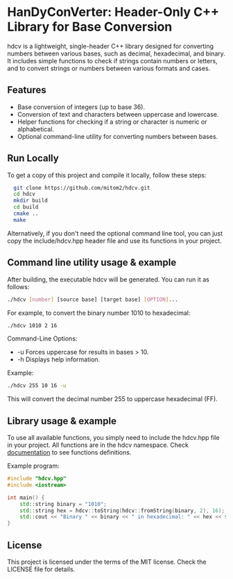 
# HanDyConVerter: Header-Only C++ Library for Base Conversion
hdcv is a lightweight, single-header C++ library designed for converting numbers between various bases, such as decimal, hexadecimal, and binary. It includes simple functions to check if strings contain numbers or letters, and to convert strings or numbers between various formats and cases.


## Features

- Base conversion of integers (up to base 36).
- Conversion of text and characters between uppercase and lowercase.
- Helper functions for checking if a string or character is numeric or alphabetical.
- Optional command-line utility for converting numbers between bases.
## Run Locally

To get a copy of this project and compile it locally, follow these steps:

```bash
  git clone https://github.com/mitom2/hdcv.git
  cd hdcv
  mkdir build
  cd build
  cmake ..
  make
```
Alternatively, if you don't need the optional command line tool, you can just copy the include/hdcv.hpp header file and use its functions in your project.
## Command line utility usage & example
After building, the executable hdcv will be generated. You can run it as follows:

```bash
./hdcv [number] [source base] [target base] [OPTION]...
```
For example, to convert the binary number 1010 to hexadecimal:

```bash
./hdcv 1010 2 16
```
Command-Line Options:
- -u    Forces uppercase for results in bases > 10.
- -h    Displays help information.

Example:
```bash
./hdcv 255 10 16 -u
```
This will convert the decimal number 255 to uppercase hexadecimal (FF).
## Library usage & example
To use all available functions, you simply need to include the hdcv.hpp file in your project. All functions are in the hdcv namespace. Check [documentation](https://mitom2.github.io/hdcv/) to see functions definitions.

Example program:
```c++
#include "hdcv.hpp"
#include <iostream>

int main() {
    std::string binary = "1010";
    std::string hex = hdcv::toString(hdcv::fromString(binary, 2), 16);
    std::cout << "Binary " << binary << " in hexadecimal: " << hex << std::endl;
}
```
## License
This project is licensed under the terms of the MIT license. Check the LICENSE file for details.

